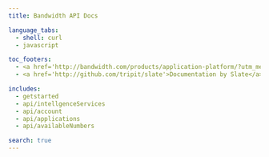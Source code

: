 ```yaml
---
title: Bandwidth API Docs

language_tabs:
  - shell: curl
  - javascript

toc_footers:
  - <a href='http://bandwidth.com/products/application-platform/?utm_medium=social&utm_source=docs&utm_campaign=dtolb&utm_content=_'>Create an API Key</a>
  - <a href='http://github.com/tripit/slate'>Documentation by Slate</a>

includes:
  - getstarted
  - api/intellgenceServices
  - api/account
  - api/applications
  - api/availableNumbers

search: true
---
```

